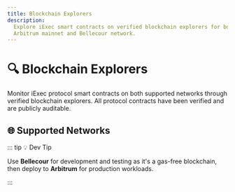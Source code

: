 ```yaml
---
title: Blockchain Explorers
description:
  Explore iExec smart contracts on verified blockchain explorers for both
  Arbitrum mainnet and Bellecour network.
---
```


# 🔍 Blockchain Explorers

Monitor iExec protocol smart contracts on both supported networks through
verified blockchain explorers. All protocol contracts have been verified and are
publicly auditable.

## 🌐 Supported Networks

<div class="grid grid-cols-1 gap-8 my-8">
  <UseCaseCard
    title="🔷 Arbitrum One"
    description="Production network for mainnet operations with verified smart contracts and comprehensive transaction tracking."
    :image-url="arbitrumExplorerImage"
    image-alt="Arbitrum Explorer"
    :features="['Verified Contracts', 'Transaction History', 'Token Tracking', 'Contract Interactions']"
    demo-url="https://arbiscan.io/"
    demo-icon="mdi:eye"
    demo-label="Visit Arbiscan"
  />
  
  <UseCaseCard
    title="⚡ Bellecour"
    description="iExec's dedicated sidechain for optimized performance with native integration and enhanced protocol analytics."
    :image-url="bellecourExplorerImage"
    image-alt="Bellecour Explorer"
    :features="['Verified Contracts', 'Transaction History', 'Token Tracking', 'Contract Interactions']"
    demo-url="https://blockscout-bellecour.iex.ec/"
    demo-icon="mdi:eye"
    demo-label="Visit Blockscout"
  />
</div>

::: tip 💡 Dev Tip

Use **Bellecour** for development and testing as it's a gas-free blockchain, then
deploy to **Arbitrum** for production workloads.

:::

<script setup>
import UseCaseCard from '@/components/UseCaseCard.vue';

// Assets
import arbitrumExplorerImage from '@/assets/tooling-&-explorers/blockchain-explorer/arbitrum-explorer.png';
import bellecourExplorerImage from '@/assets/tooling-&-explorers/blockchain-explorer/bellecour-explorer.png';
</script>
